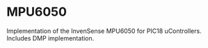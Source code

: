 # MPU6050  
Implementation of the InvenSense MPU6050 for PIC18 uControllers.  
Includes DMP implementation.  
